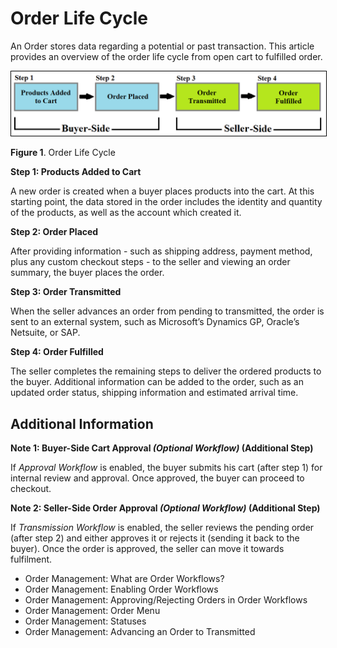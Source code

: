 # Order Life Cycle

An Order stores data regarding a potential or past transaction. This article provides an overview of the order life cycle from open cart to fulfilled order.

<img src="./images/01.png" width="700px" style="border: #000000 1px solid;">

**Figure 1**. Order Life Cycle

**Step 1: Products Added to Cart**

A new order is created when a buyer places products into the cart. At this starting point, the data stored in the order includes the identity and quantity of the products, as well as the account which created it.

**Step 2: Order Placed**

After providing information - such as shipping address, payment method, plus any custom checkout steps - to the seller and viewing an order summary, the buyer places the order.

**Step 3: Order Transmitted**

When the seller advances an order from pending to transmitted, the order is sent to an external system, such as Microsoft’s Dynamics GP, Oracle’s Netsuite, or SAP.

**Step 4: Order Fulfilled**

The seller completes the remaining steps to deliver the ordered products to the buyer. Additional information can be added to the order, such as an updated order status, shipping information and estimated arrival time.

## Additional Information

**Note 1: Buyer-Side Cart Approval _(Optional Workflow)_ (Additional Step)**

If _Approval Workflow_ is enabled, the buyer submits his cart (after step 1) for internal review and approval. Once approved, the buyer can proceed to checkout.

**Note 2: Seller-Side Order Approval _(Optional Workflow)_ (Additional Step)**

If _Transmission Workflow_ is enabled, the seller reviews the pending order (after step 2) and either approves it or rejects it (sending it back to the buyer). Once the order is approved, the seller can move it towards fulfilment.

* Order Management: What are Order Workflows?
* Order Management: Enabling Order Workflows
* Order Management: Approving/Rejecting Orders in Order Workflows
* Order Management: Order Menu
* Order Management: Statuses
* Order Management: Advancing an Order to Transmitted
